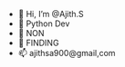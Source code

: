 - 👋 Hi, I’m @Ajith.S
- 👀 Python Dev
- 🌱 NON
- 💞️ FINDING 
- 📫 ajithsa900@gmail,com

<!---
AjithCodeCraft/AjithCodeCraft is a ✨ special ✨ repository because its `README.md` (this file) appears on your GitHub profile.
You can click the Preview link to take a look at your changes.
--->
